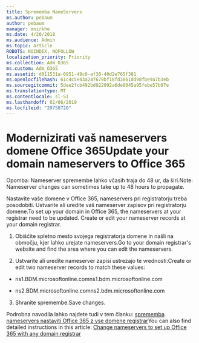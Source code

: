 ```yaml
---
title: Sprememba NameServers
ms.author: pebaum
author: pebaum
manager: mnirkhe
ms.date: 4/20/2018
ms.audience: Admin
ms.topic: article
ROBOTS: NOINDEX, NOFOLLOW
localization_priority: Priority
ms.collection: Adm_O365
ms.custom: Adm_O365
ms.assetid: d011531a-0951-49c0-af30-40d2e765f381
ms.openlocfilehash: 61c4c5e43a247679bf18fd3861dd98fbe9a7b3eb
ms.sourcegitcommit: 5dee2fcb492bd922092a6de8045a95febe57b97e
ms.translationtype: MT
ms.contentlocale: sl-SI
ms.lasthandoff: 02/06/2019
ms.locfileid: "29758720"
---
```

# <a name="update-your-domain-nameservers-to-office-365"></a><span data-ttu-id="1eefa-102">Modernizirati vaš nameservers domene Office 365</span><span class="sxs-lookup"><span data-stu-id="1eefa-102">Update your domain nameservers to Office 365</span></span>

<span data-ttu-id="1eefa-103">Opomba: Nameserver spremembe lahko včasih traja do 48 ur, da širi.</span><span class="sxs-lookup"><span data-stu-id="1eefa-103">Note: Nameserver changes can sometimes take up to 48 hours to propagate.</span></span>
  
<span data-ttu-id="1eefa-p101">Nastavite vaše domene v Office 365, nameservers pri registratorju treba posodobiti. Ustvarite ali uredite vaš nameserver zapisov pri registratorju domene.</span><span class="sxs-lookup"><span data-stu-id="1eefa-p101">To set up your domain in Office 365, the nameservers at your registrar need to be updated. Create or edit your nameserver records at your domain registrar.</span></span>
  
1. <span data-ttu-id="1eefa-106">Obiščite spletno mesto svojega registratorja domene in našli na območju, kjer lahko urejate nameservers.</span><span class="sxs-lookup"><span data-stu-id="1eefa-106">Go to your domain registrar's website and find the area where you can edit the nameservers.</span></span>
    
2. <span data-ttu-id="1eefa-107">Ustvarite ali uredite nameserver zapisi ustrezajo te vrednosti:</span><span class="sxs-lookup"><span data-stu-id="1eefa-107">Create or edit two nameserver records to match these values:</span></span>
    
  - <span data-ttu-id="1eefa-108">ns1.BDM.microsoftonline.com</span><span class="sxs-lookup"><span data-stu-id="1eefa-108">ns1.bdm.microsoftonline.com</span></span>
    
  - <span data-ttu-id="1eefa-109">ns2.BDM.microsoftonline.com</span><span class="sxs-lookup"><span data-stu-id="1eefa-109">ns2.bdm.microsoftonline.com</span></span>
    
3. <span data-ttu-id="1eefa-110">Shranite spremembe.</span><span class="sxs-lookup"><span data-stu-id="1eefa-110">Save changes.</span></span>
    
<span data-ttu-id="1eefa-111">Podrobna navodila lahko najdete tudi v tem članku: [sprememba nameservers nastaviti Office 365 z vse domene registrar](https://support.office.com/article/Change-nameservers-at-any-domain-registrar-to-set-up-Office-365-a8b487a9-2a45-4581-9dc4-5d28a47010a2.aspx)</span><span class="sxs-lookup"><span data-stu-id="1eefa-111">You can also find detailed instructions in this article: [Change nameservers to set up Office 365 with any domain registrar](https://support.office.com/article/Change-nameservers-at-any-domain-registrar-to-set-up-Office-365-a8b487a9-2a45-4581-9dc4-5d28a47010a2.aspx)</span></span>
  

